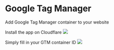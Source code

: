 # Google Tag Manager

Add Google Tag Manager container to your website

Install the app on Cloudflare
![](https://user-images.githubusercontent.com/516342/73682072-4f88f280-46c8-11ea-8e7b-ecbe64685077.png)

Simply fill in your GTM container ID
![](https://user-images.githubusercontent.com/516342/73682207-95de5180-46c8-11ea-98c1-10e65d66f216.png)
